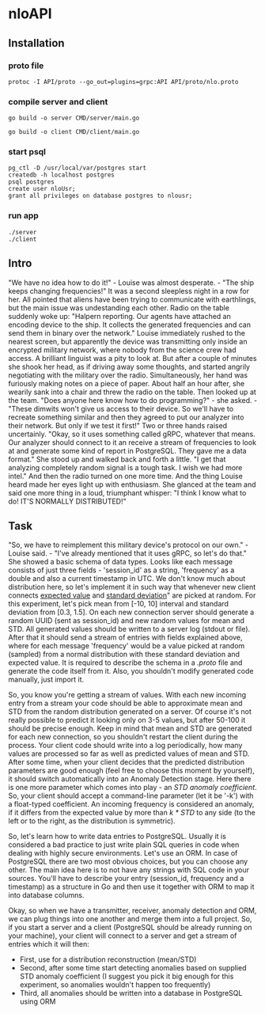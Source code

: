 # nloAPI

## Installation
### proto file
```
protoc -I API/proto --go_out=plugins=grpc:API API/proto/nlo.proto
```
### compile server and client
```
go build -o server CMD/server/main.go
```
```
go build -o client CMD/client/main.go
```
### start psql
```
pg_ctl -D /usr/local/var/postgres start
createdb -h localhost postgres
psql postgres
create user nloUsr;
grant all privileges on database postgres to nlousr;
```
### run app
```
./server
./client
```

## Intro
"We have no idea how to do it!" - Louise was almost desperate. - "The ship keeps changing frequencies!"
It was a second sleepless night in a row for her. All pointed that aliens have been trying to communicate with earthlings, but the main issue was undestanding each other.
Radio on the table suddenly woke up: "Halpern reporting. Our agents have attached an encoding device to the ship. It collects the generated frequencies and can send them in binary over the network."
Louise immediately rushed to the nearest screen, but apparently the device was transmitting only inside an encrypted military network, where nobody from the science crew had access.
A brilliant linguist was a pity to look at. But after a couple of minutes she shook her head, as if driving away some thoughts, and started angrily negotiating with the military over the radio. Simultaneously, her hand was furiously making notes on a piece of paper.
About half an hour after, she wearily sank into a chair and threw the radio on the table. Then looked up at the team.
"Does anyone here know how to do programming?" - she asked. - "These dimwits won't give us access to their device. So we'll have to recreate something similar and then they agreed to put our analyzer into their network. But only if we test it first!"
Two or three hands raised uncertainly.
"Okay, so it uses something called gRPC, whatever that means. Our analyzer should connect to it an receive a stream of frequencies to look at and generate some kind of report in PostgreSQL. They gave me a data format."
She stood up and walked back and forth a little.
"I get that analyzing completely random signal is a tough task. I wish we had more intel."
And then the radio turned on one more time. And the thing Louise heard made her eyes light up with enthusiasm. She glanced at the team and said one more thing in a loud, triumphant whisper:
"I think I know what to do! IT'S NORMALLY DISTRIBUTED!"
## Task
"So, we have to reimplement this military device's protocol on our own." - Louise said. - "I've already mentioned that it uses gRPC, so let's do that."
She showed a basic schema of data types. Looks like each message consists of just three fields - 'session_id' as a string, 'frequency' as a double and also a current timestamp in UTC.
We don't know much about distribution here, so let's implement it in such way that whenever new client connects [expected value](https://en.wikipedia.org/wiki/Expected_value) and [standard deviation](https://en.wikipedia.org/wiki/Standard_deviation)" are picked at random. For this experiment, let's pick mean from [-10, 10] interval and standard deviation from [0.3, 1.5].
On each new connection server should generate a random UUID (sent as session_id) and new random values for mean and STD. All generated values should be written to a server log (stdout or file). After that it should send a stream of entries with fields explained above, where for each message 'frequency' would be a value picked at random (sampled) from a normal distribution with these standard deviation and expected value.
It is required to describe the schema in a *.proto* file and generate the code itself from it. Also, you shouldn't modify generated code manually, just import it.

So, you know you're getting a stream of values. With each new incoming entry from a stream your code should be able to approximate mean and STD from the random distribution generated on a server. Of course it's not really possible to predict it looking only on 3-5 values, but after 50-100 it should be precise enough. Keep in mind that mean and STD are generated for each new connection, so you shouldn't restart the client during the process.
Your client code should write into a log periodically, how many values are processed so far as well as predicted values of mean and STD.
After some time, when your client decides that the predicted distribution parameters are good enough (feel free to choose this moment by yourself), it should switch automatically into an Anomaly Detection stage. Here there is one more parameter which comes into play - an *STD anomaly coefficient*. So, your client should accept a command-line parameter (let it be '-k') with a float-typed coefficient.
An incoming frequency is considered an anomaly, if it differs from the expected value by more than *k \* STD* to any side (to the left or to the right, as the distribution is symmetric).

So, let's learn how to write data entries to PostgreSQL. Usually it is considered a bad practice to just write plain SQL queries in code when dealing with highly secure environments. Let's use an ORM. In case of PostgreSQL there are two most obvious choices, but you can choose any other. The main idea here is to not have any strings with SQL code in your sources.
You'll have to describe your entry (session_id, frequency and a timestamp) as a structure in Go and then use it together with ORM to map it into database columns.

Okay, so when we have a transmitter, receiver, anomaly detection and ORM, we can plug things into one another and merge them into a full project.
So, if you start a server and a client (PostgreSQL should be already running on your machine), your client will connect to a server and get a stream of entries which it will then:
- First, use for a distribution reconstruction (mean/STD)
- Second, after some time start detecting anomalies based on supplied STD anomaly coefficient (I suggest you pick it big enough for this experiment, so anomalies wouldn't happen too frequently)
- Third, all anomalies should be written into a database in PostgreSQL using ORM
